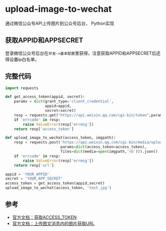# upload-image-to-wechat

通过微信公众号API上传图片到公众号后台， Python实现

## 获取APPID和APPSECRET

登录微信公众号后台在`开发->基本配置`里获得，注意获取APPID和APPSECRET后还得设置ip白名单。

## 完整代码

```python
import requests

def get_access_token(appid, secret):
    params = dict(grant_type='client_credential',
                  appid=appid,
                  secret=secret)
    resp = requests.get("https://api.weixin.qq.com/cgi-bin/token",params=params).json()
    if 'errcode' in resp:
        raise ValueError(resp['errmsg'])
    return resp['access_token']

def upload_image_to_wechat(access_token, imgpath):
    resp = requests.post('https://api.weixin.qq.com/cgi-bin/media/uploadimg',
                         params=dict(access_token=access_token),
                         files=dict(media=open(imgpath,'rb'))).json()
    if 'errcode' in resp:
        raise ValueError(resp['errmsg'])
    return resp['url']

appid = 'YOUR_APPID'
secret = 'YOUR_APP_SECRET'
access_token = get_access_token(appid,secret)
upload_image_to_wechat(access_token, 'test.jpg')
```

## 参考

- [官方文档：获取ACCESS_TOKEN](https://developers.weixin.qq.com/doc/offiaccount/Basic_Information/Get_access_token.html)
- [官方文档：上传图文消息内的图片获取URL](https://developers.weixin.qq.com/doc/offiaccount/Asset_Management/Adding_Permanent_Assets.html)
